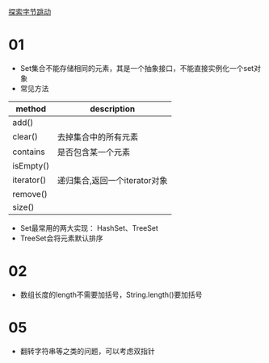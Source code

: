 [探索字节跳动](https://leetcode-cn.com/explore/interview/card/bytedance/)

# 01   
- Set集合不能存储相同的元素，其是一个抽象接口，不能直接实例化一个set对象
- 常见方法  

|method|description|
|-|-|
|add()||
|clear()|去掉集合中的所有元素|
|contains|是否包含某一个元素|
|isEmpty()||
|iterator()|递归集合,返回一个iterator对象|
|remove()||
|size()||

- Set最常用的两大实现： HashSet、TreeSet
- TreeSet会将元素默认排序

# 02
- 数组长度的length不需要加括号，String.length()要加括号

# 05
- 翻转字符串等之类的问题，可以考虑双指针
